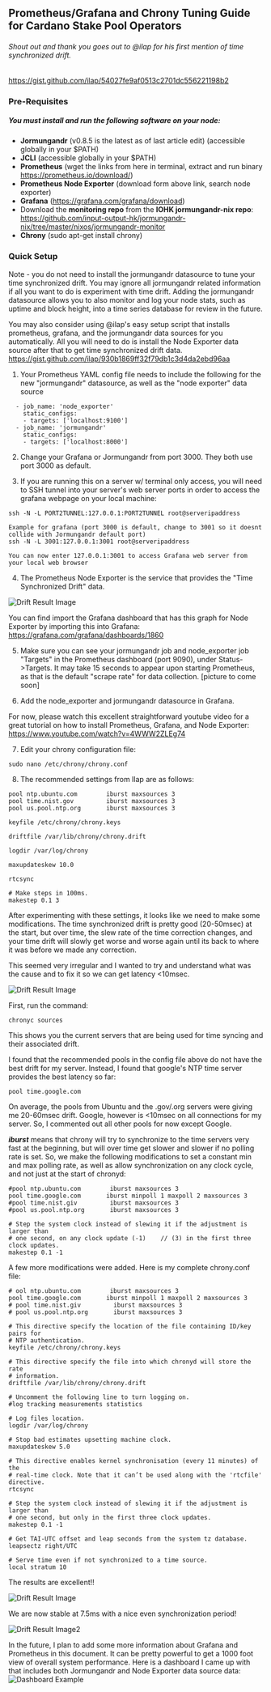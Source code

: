 ## Prometheus/Grafana and Chrony Tuning Guide for Cardano Stake Pool Operators

###### Shout out and thank you goes out to @ilap for his first mention of time synchronized drift.
https://gist.github.com/ilap/54027fe9af0513c2701dc556221198b2

### Pre-Requisites

##### You must install and run the following software on your node:
  - **Jormungandr** (v0.8.5 is the latest as of last article edit) (accessible globally in your $PATH)
  - **JCLI** (accessible globally in your $PATH)
  - **Prometheus** (wget the links from here in terminal, extract and run binary https://prometheus.io/download/)
  - **Prometheus Node Exporter** (download form above link, search node exporter)
  - **Grafana** (https://grafana.com/grafana/download)
  - Download the **monitoring repo** from the **IOHK jormungandr-nix repo**:  https://github.com/input-output-hk/jormungandr-nix/tree/master/nixos/jormungandr-monitor
  - **Chrony** (sudo apt-get install chrony)

### Quick Setup
Note - you do not need to install the jormungandr datasource to tune your time synchronized drift.  You may ignore all jormungandr related information if all you want to do is experiment with time drift.  Adding the jormungandr datasource allows you to also monitor and log your node stats, such as uptime and block height, into a time series database for review in the future.

You may also consider using @ilap's easy setup script that installs prometheus, grafana, and the jormungandr data sources for you automatically.  All you will need to do is install the Node Exporter data source after that to get time synchronized drift data. https://gist.github.com/ilap/930b1869ff32f79db1c3d4da2ebd96aa

1. Your Prometheus YAML config file needs to include the following for the new "jormungandr" datasource, as well as the "node exporter" data source
```  
  - job_name: 'node_exporter'
    static_configs:
    - targets: ['localhost:9100']
  - job_name: 'jormungandr'
    static_configs:
    - targets: ['localhost:8000']
```
2. Change your Grafana or Jormungandr from port 3000.  They both use port 3000 as default.

3. If you are running this on a server w/ terminal only access, you will need to SSH tunnel into your server's web server ports in order to access the grafana webpage on your local machine:
```
ssh -N -L PORT2TUNNEL:127.0.0.1:PORT2TUNNEL root@serveripaddress

Example for grafana (port 3000 is default, change to 3001 so it doesnt collide with Jormungandr default port)
ssh -N -L 3001:127.0.0.1:3001 root@serveripaddress

You can now enter 127.0.0.1:3001 to access Grafana web server from your local web browser
```

4. The Prometheus Node Exporter is the service that provides the "Time Synchronized Drift" data.

![Drift Result Image](https://raw.githubusercontent.com/lovelypool/cardano_stuff/master/drift1.png)

You can find import the Grafana dashboard that has this graph for Node Exporter by importing this into Grafana: https://grafana.com/grafana/dashboards/1860


5. Make sure you can see your jormungandr job and node_exporter job "Targets" in the Prometheus dashboard (port 9090), under Status->Targets.  It may take 15 seconds to appear upon starting Prometheus, as that is the default "scrape rate" for data collection.
[picture to come soon]

6. Add the node_exporter and jormungandr datasource in Grafana.  

For now, please watch this excellent straightforward youtube video for a great tutorial on how to install Prometheus, Grafana, and Node Exporter: https://www.youtube.com/watch?v=4WWW2ZLEg74

7. Edit your chrony configuration file: 
```
sudo nano /etc/chrony/chrony.conf
```

8. The recommended settings from Ilap are as follows:

```# 3 sources per time servers.
pool ntp.ubuntu.com        iburst maxsources 3
pool time.nist.gov         iburst maxsources 3
pool us.pool.ntp.org       iburst maxsources 3

keyfile /etc/chrony/chrony.keys

driftfile /var/lib/chrony/chrony.drift

logdir /var/log/chrony

maxupdateskew 10.0

rtcsync

# Make steps in 100ms.
makestep 0.1 3
````

After experimenting with these settings, it looks like we need to make some modifications.  The time synchronized drift is pretty good (20-50msec) at the start, but over time, the slew rate of the time correction changes, and your time drift will slowly get worse and worse again until its back to where it was before we made any correction.

This seemed very irregular and I wanted to try and understand what was the cause and to fix it so we can get latency <10msec.

![Drift Result Image](https://raw.githubusercontent.com/lovelypool/cardano_stuff/master/drift2.png)

First, run the command:
```
chronyc sources
```
This shows you the current servers that are being used for time syncing and their associated drift.

I found that the recommended pools in the config file above do not have the best drift for my server.  Instead, I found that google's NTP time server provides the best latency so far:

```
pool time.google.com
```

On average, the pools from Ubuntu and the .gov/.org servers were giving me 20-60msec drift.  Google, however is <10msec on all connections for my server.  So, I commented out all other pools for now except Google.

***iburst*** means that chrony will try to synchronize to the time servers very fast at the beginning, but will over time get slower and slower if no polling rate is set.  So, we make the following modifications to set a constant min and max polling rate, as well as allow synchronization on any clock cycle, and not just at the start of chronyd:

```
#pool ntp.ubuntu.com        iburst maxsources 3
pool time.google.com       iburst minpoll 1 maxpoll 2 maxsources 3
#pool time.nist.giv         iburst maxsources 3
#pool us.pool.ntp.org       iburst maxsources 3

# Step the system clock instead of slewing it if the adjustment is larger than
# one second, on any clock update (-1)    // (3) in the first three clock updates.
makestep 0.1 -1
```

A few more modifications were added.  Here is my complete chrony.conf file:

```
# ool ntp.ubuntu.com        iburst maxsources 3
pool time.google.com       iburst minpoll 1 maxpoll 2 maxsources 3
# pool time.nist.giv         iburst maxsources 3
# pool us.pool.ntp.org       iburst maxsources 3

# This directive specify the location of the file containing ID/key pairs for
# NTP authentication.
keyfile /etc/chrony/chrony.keys

# This directive specify the file into which chronyd will store the rate
# information.
driftfile /var/lib/chrony/chrony.drift

# Uncomment the following line to turn logging on.
#log tracking measurements statistics

# Log files location.
logdir /var/log/chrony

# Stop bad estimates upsetting machine clock.
maxupdateskew 5.0

# This directive enables kernel synchronisation (every 11 minutes) of the
# real-time clock. Note that it can’t be used along with the 'rtcfile' directive.
rtcsync

# Step the system clock instead of slewing it if the adjustment is larger than
# one second, but only in the first three clock updates.
makestep 0.1 -1

# Get TAI-UTC offset and leap seconds from the system tz database.
leapsectz right/UTC

# Serve time even if not synchronized to a time source.
local stratum 10
```


The results are excellent!!

![Drift Result Image](https://raw.githubusercontent.com/lovelypool/cardano_stuff/master/drift3.png)

We are now stable at 7.5ms with a nice even synchronization period!

![Drift Result Image2](https://raw.githubusercontent.com/lovelypool/cardano_stuff/master/drift4.png)


In the future, I plan to add some more information about Grafana and Prometheus in this document.  It can be pretty powerful to get a 1000 foot view of overall system performance.  Here is a dashboard I came up with that includes both Jormungandr and Node Exporter data source data:
![Dashboard Example](https://raw.githubusercontent.com/lovelypool/cardano_stuff/master/dashboard.png)
